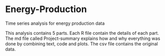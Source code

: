 # Energy-Production
Time series analysis for energy production data

This analysis contains 5 parts. Each R file contain the details of each part. 
The md file called Project-summary explains how and why everything was done by combining text, code and plots. 
The csv file contains the original data.
